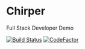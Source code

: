 # Chirper
Full Stack Developer Demo

[![Build Status](https://travis-ci.org/vijayshinva/Chirper.svg?branch=master)](https://travis-ci.org/vijayshinva/Chirper)
[![CodeFactor](https://www.codefactor.io/repository/github/vijayshinva/chirper/badge)](https://www.codefactor.io/repository/github/vijayshinva/chirper)